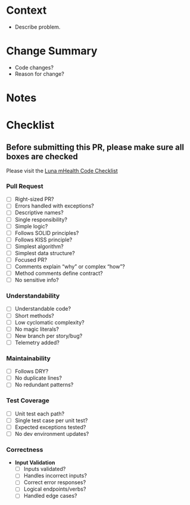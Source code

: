 # Context
- Describe problem.

# Change Summary
- Code changes?
- Reason for change?

# Notes

# Checklist

## Before submitting this PR, please make sure all boxes are checked
Please visit the [Luna mHealth Code Checklist](https://docs.google.com/document/d/1uwLg5870LtvyxgchD7Cz7HWUYzQWyyVghyBRTG7YKMA/edit?usp=sharing)

### Pull Request
- [ ] Right-sized PR?
- [ ] Errors handled with exceptions?
- [ ] Descriptive names?
- [ ] Single responsibility?
- [ ] Simple logic?
- [ ] Follows SOLID principles?
- [ ] Follows KISS principle?
- [ ] Simplest algorithm?
- [ ] Simplest data structure?
- [ ] Focused PR?
- [ ] Comments explain “why” or complex “how”?
- [ ] Method comments define contract?
- [ ] No sensitive info?

### Understandability
- [ ] Understandable code?
- [ ] Short methods?
- [ ] Low cyclomatic complexity?
- [ ] No magic literals?
- [ ] New branch per story/bug?
- [ ] Telemetry added?

### Maintainability
- [ ] Follows DRY?
- [ ] No duplicate lines?
- [ ] No redundant patterns?

### Test Coverage
- [ ] Unit test each path?
- [ ] Single test case per unit test?
- [ ] Expected exceptions tested?
- [ ] No dev environment updates?

### Correctness
- **Input Validation**
  - [ ] Inputs validated?
  - [ ] Handles incorrect inputs?
  - [ ] Correct error responses?
  - [ ] Logical endpoints/verbs?
  - [ ] Handled edge cases?
